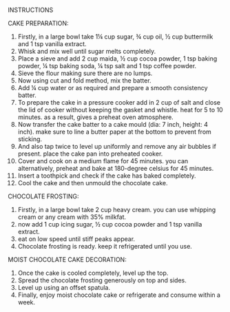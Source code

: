INSTRUCTIONS

CAKE PREPARATION:

1) Firstly, in a large bowl take 1¼ cup sugar, ¾ cup oil, ½ cup buttermilk and 1 tsp vanilla extract.
2) Whisk and mix well until sugar melts completely.
3) Place a sieve and add 2 cup maida, ½ cup cocoa powder, 1 tsp baking powder, ¼ tsp baking soda, ¼ tsp salt and 1 tsp coffee powder.
4) Sieve the flour making sure there are no lumps.
5) Now using cut and fold method, mix the batter.
6) Add ¼ cup water or as required and prepare a smooth consistency batter.
7) To prepare the cake in a pressure cooker add in 2 cup of salt and close the lid of cooker without keeping the gasket and whistle. heat for 5 to 10 minutes. as a result, gives a preheat oven atmosphere.
8) Now transfer the cake batter to a cake mould (dia: 7 inch, height: 4 inch). make sure to line a butter paper at the bottom to prevent from sticking.
9) And also tap twice to level up uniformly and remove any air bubbles if present.
place the cake pan into preheated cooker.
10) Cover and cook on a medium flame for 45 minutes. you can alternatively, preheat and bake at 180-degree celsius for 45 minutes.
11) Insert a toothpick and check if the cake has baked completely.
12) Cool the cake and then unmould the chocolate cake.

CHOCOLATE FROSTING:

1) Firstly, in a large bowl take 2 cup heavy cream. you can use whipping cream or any cream with 35% milkfat.
2) now add 1 cup icing sugar, ½ cup cocoa powder and 1 tsp vanilla extract.
3) eat on low speed until stiff peaks appear.
4) Chocolate frosting is ready. keep it refrigerated until you use.

MOIST CHOCOLATE CAKE DECORATION:

1) Once the cake is cooled completely, level up the top.
2) Spread the chocolate frosting generously on top and sides.
3) Level up using an offset spatula.
4) Finally, enjoy moist chocolate cake or refrigerate and consume within a week.